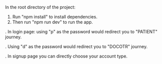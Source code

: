 In the root directory of the project:

1. Run "npm install" to install dependencies.
2. Then run "npm run dev" to run the app.

. In login page: using "p" as the password would redirect you to "PATIENT" journey.

. Using "d" as the password would redirect you to "DOCOTR" journey.

. In signup page you can directly choose your account type.
